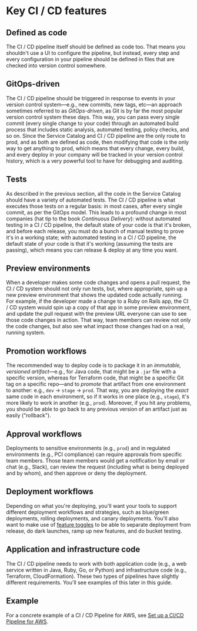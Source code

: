 # Key CI / CD features

## Defined as code

The CI / CD pipeline itself should be defined as code too. That means you shouldn't use a UI to configure the pipeline, but instead, every step and every configuration in your pipeline should be defined in files that are checked into version control somewhere.

## GitOps-driven

The CI / CD pipeline should be triggered in response to events in your version control system—e.g., new commits, new tags, etc—an approach sometimes referred to as *GitOps-driven*, as Git is by far the most popular version control system these days. This way, you can pass every single commit (every single change to your code) through an automated build process that includes static analysis, automated testing, policy checks, and so on. Since the Service Catalog and CI / CD pipeline are the only route to prod, and as both are defined as code, then modifying that code is the only way to get anything to prod, which means that every change, every build, and every deploy in your company will be tracked in your version control history, which is a very powerful tool to have for debugging and auditing.

## Tests

As described in the previous section, all the code in the Service Catalog should have a variety of automated tests. The CI / CD pipeline is what executes those tests on a regular basis: in most cases, after every single commit, as per the GitOps model. This leads to a profound change in most companies (hat tip to the book *Continuous Delivery*): without automated testing in a CI / CD pipeline, the default state of your code is that it's broken, and before each release, you must do a bunch of manual testing to prove it's in a working state; with automated testing in a CI / CD pipeline, the default state of your code is that it's working (assuming the tests are passing), which means you can release & deploy at any time you want.

## Preview environments

When a developer makes some code changes and opens a pull request, the CI / CD system should not only run tests, but, where appropriate, spin up a new preview environment that shows the updated code actually running. For example, if the developer made a change to a Ruby on Rails app, the CI / CD system would spin up a copy of that app in some preview environment, and update the pull request with the preview URL everyone can use to see those code changes in action. That way, team members can review not only the code changes, but also see what impact those changes had on a real, running system.

## Promotion workflows

The recommended way to deploy code is to package it in an *immutable, versioned artifact*—e.g., for Java code, that might be a `.jar` file with a specific version, whereas for Terraform code, that might be a specific Git tag on a specific repo—and to *promote* that artifact from one environment to another: e.g., `dev` → `stage` → `prod`. That way, you are deploying the *exact* same code in each environment, so if it works in one place (e.g., `stage`), it's more likely to work in another (e.g., `prod`). Moreover, if you hit any problems, you should be able to go back to any previous version of an artifact just as easily ("rollback").

## Approval workflows

Deployments to sensitive environments (e.g., `prod`) and in regulated environments (e.g., PCI compliance) can require approvals from specific team members. Those team members would get a notification by email or chat (e.g., Slack), can review the request (including what is being deployed and by whom), and then approve or deny the deployment.

## Deployment workflows

Depending on what you're deploying, you'll want your tools to support different deployment workflows and strategies, such as blue/green deployments, rolling deployments, and canary deployments. You'll also want to make use of [feature toggles](https://martinfowler.com/articles/feature-toggles.html) to be able to separate deployment from release, do dark launches, ramp up new features, and do bucket testing.

## Application and infrastructure code

The CI / CD pipeline needs to work with both application code (e.g., a web service written in Java, Ruby, Go, or Python) and infrastructure code (e.g., Terraform, CloudFormation). These two types of pipelines have slightly different requirements. You'll see examples of this later in this guide.

## Example

For a concrete example of a CI / CD Pipeline for AWS, see [Set up a CI/CD Pipeline for
AWS](https://docs.gruntwork.io/docs/guides/build-it-yourself/landing-zone/).
